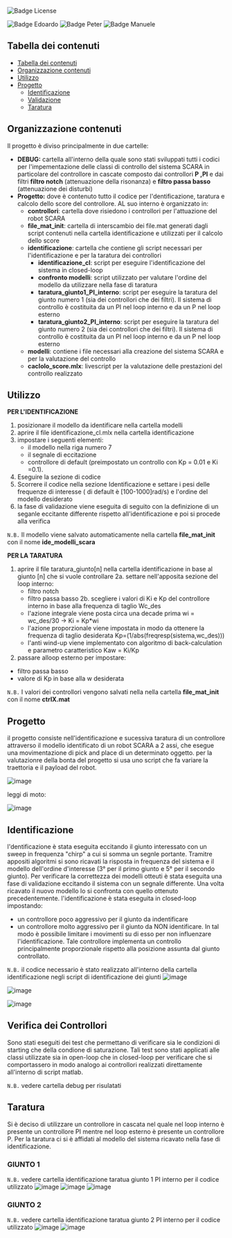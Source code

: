 ![Badge License]

![Badge Edoardo]
![Badge Peter]
![Badge Manuele]


## Tabella dei contenuti

- [Tabella dei contenuti](#tabella-dei-contenuti)
- [Organizzazione contenuti](#organizzazione-contenuti)
- [Utilizzo](#utilizzo)
- [Progetto](#progetto)
  - [Identificazione](#identificazione)
  - [Validazione](#validazione)
  - [Taratura](#taratura)


## Organizzazione contenuti
Il progetto è diviso principalmente in due cartelle:
- **DEBUG:** cartella all'interno della quale sono stati sviluppati tutti i codici per l'impementazione delle classi di controllo del sistema SCARA in particolare del controllore in cascate composto dai controllori **P ,PI** e dai filtri **filtro notch** (attenuazione della risonanza) e **filtro passa basso** (attenuazione dei disturbi)
- **Progetto:** dove è contenuto tutto il codice per l'dentificazione, taratura e calcolo dello score del controllore. AL suo interno è organizzato in:
  - **controllori**: cartella dove risiedono i controllori per l'attuazione del robot SCARA
  - **file_mat_init**: cartella di interscambio dei file.mat generati dagli script contenuti nella cartella identificazione e utilizzati per il calcolo dello score 
  - **identificazione**: cartella che contiene gli script necessari per l'identificazione e per la taratura dei controllori
    - **identificazione_cl**: script per eseguire l'identificazione del sistema in closed-loop
    - **confronto modelli**: script utilizzato per valutare l'ordine del modello da utilizzare nella fase di taratura
    - **taratura_giunto1_PI_interno**: script per eseguire la taratura del giunto numero 1 (sia dei controllori che dei filtri). Il sistema di controllo è costituita da un PI nel loop interno e da un P nel loop esterno
    - **taratura_giunto2_PI_interno**: script per eseguire la taratura del giunto numero 2 (sia dei controllori che dei filtri). Il sistema di controllo è costituita da un PI nel loop interno e da un P nel loop esterno  
  - **modelli**: contiene i file necessari alla creazione del sistema SCARA e per la valutazione del controllo
  - **caclolo_score.mlx**: livescript per la valutazione delle prestazioni del controllo realizzato  
## Utilizzo
**PER L'IDENTIFICAZIONE**
1. posizionare il modello da identificare nella cartella modelli
2. aprire il file identificazione_cl.mlx nella cartella identificazione 
3. impostare i seguenti elementi:
   - il modello nella riga numero 7
   - il segnale di eccitazione
   - controllore di default (preimpostato un controllo con Kp = 0.01 e Ki =0.1).
4. Eseguire la sezione di codice
5. Scorrere il codice nella sezione Identificazione e settare i pesi delle frequenze di interesse ( di default è [100-1000]rad/s) e l'ordine del modello desiderato
6. la fase di validazione viene eseguita di seguito con la definizione di un seganle eccitante differente rispetto all'identificazione e poi si procede alla verifica

 `N.B.` Il modello viene salvato automaticamente nella cartella **file_mat_init** con il nome **ide_modelli_scara**

**PER LA TARATURA**
1. aprire il file taratura_giunto[n] nella cartella identificazione in base al giunto [n] che si vuole controllare
2a. settare nell'apposita sezione del loop interno:
    - filtro notch
    - filtro passa basso 
2b. scegliere i valori di Ki e Kp del controllore interno in base alla frequenza di taglio Wc_des  
   - l'azione integrale viene posta circa una decade prima wi = wc_des/30 -> Ki = Kp*wi
   - l'azione proporzionale viene impostata in modo da ottenere la frequenza di taglio desiderata Kp=(1/abs(freqresp(sistema,wc_des)))
   - l'anti wind-up viene implementato con algoritmo di back-calculation e parametro caratteristico Kaw = Ki/Kp
3.  passare alloop esterno per impostare:
   - filtro passa basso
   - valore di Kp in base alla w desiderata

`N.B.` I valori dei controllori vengono salvati nella nella cartella **file_mat_init** con il nome **ctrlX.mat**

## Progetto
il progetto consiste nell'identificazione e sucessiva taratura di un controllore attraverso il modello identificato di un robot SCARA a 2 assi, che esegue una movimentazione di pick and place di un determinato oggetto. per la valutazionre della bonta del progetto si usa uno script che fa variare la traettoria e il payload del robot.

![image](https://github.com/EdoGitMira/Progetto_LAB_Automatica/blob/main/img/scara.png)

leggi di moto:

![image](https://github.com/EdoGitMira/Progetto_LAB_Automatica/blob/main/img/moto.png)

## Identificazione
l'dentificazione è stata eseguita eccitando il giunto interessato con un sweep in frequenza "chirp" a cui si somma un segnle portante.
Tramitre appositi algoritmi si sono ricavati la risposta in frequenza del sistema e il modello dell'ordine d'interesse (3° per il primo giunto e 5° per il secondo giunto).
Per verificare la correttezza dei modelli otteuti è stata eseguita una fase di validazione eccitando il sistema con un segnale differente. Una volta ricavato il nuovo modello lo si confronta con quello ottenuto precedentemente.
l'identificazione è stata eseguita in closed-loop impostando:
  - un controllore poco aggressivo per il giunto da indentificare
  - un controllore molto aggressivo per il giunto da NON identificare. In tal modo è possibile limitare i movimenti su di esso per non influenzare l'identificazione. Tale controllore implementa un controllo principalmente proporzionale rispetto alla posizione assunta dal giunto controllato.

`N.B.` il codice necessario è stato realizzato all'interno della cartella identificazione negli script di identificazione dei giunti
![image](https://github.com/EdoGitMira/Progetto_LAB_Automatica/blob/main/img/ide_cont.png)

![image](https://github.com/EdoGitMira/Progetto_LAB_Automatica/blob/main/img/g1.png)

![image](https://github.com/EdoGitMira/Progetto_LAB_Automatica/blob/main/img/g2.png)



## Verifica dei Controllori
Sono stati eseguiti dei test che permettano di verificare sia le condizioni di starting che della condione di saturazione. Tali test sono stati applicati alle classi utilizzate sia in open-loop che in closed-loop per verificare che si comportassero in modo analogo ai controllori realizzati direttamente all'interno di script matlab.

`N.B.` vedere cartella debug per risulatati


## Taratura
Si è deciso di utilizzare un controllore in cascata nel quale nel loop interno è presente un controllore PI mentre nel loop esterno è presente un controllore P.
Per la taratura ci si è affidati al modello del sistema ricavato nella fase di identificazione.
### GIUNTO 1
`N.B.` vedere cartella identificazione taratua giunto 1 PI interno per il codice utilizzato
![image](https://github.com/EdoGitMira/Progetto_LAB_Automatica/blob/main/img/g1_i1.png)
![image](https://github.com/EdoGitMira/Progetto_LAB_Automatica/blob/main/img/g1_i2.png)
![image](https://github.com/EdoGitMira/Progetto_LAB_Automatica/blob/main/img/g1_e.png)
### GIUNTO 2
`N.B.` vedere cartella identificazione taratua giunto 2 PI interno per il codice utilizzato
![image](https://github.com/EdoGitMira/Progetto_LAB_Automatica/blob/main/img/g2_i1.png)
![image](https://github.com/EdoGitMira/Progetto_LAB_Automatica/blob/main/img/g2_i2.png)


[Badge License]: https://img.shields.io/badge/License-MIT-yellow.svg?style=for-the-badge
[Badge Edoardo]: https://img.shields.io/badge/Edoardo_Mirandola-FF6600?style=for-the-badge
[Badge Manuele]: https://img.shields.io/badge/Manuele_Pennacchio-FF6600?style=for-the-badge
[Badge Peter]: https://img.shields.io/badge/Peter_William_Fares-FF6600?style=for-the-badge
